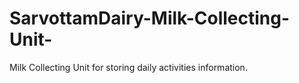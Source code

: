 # SarvottamDairy-Milk-Collecting-Unit-
Milk Collecting Unit for storing daily activities information.
